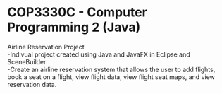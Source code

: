 # COP3330C - Computer Programming 2 (Java)

Airline Reservation Project<br/>
-Indivual project created using Java and JavaFX in Eclipse and SceneBuilder<br/>
-Create an airline reservation system that allows the user to add flights, book a seat on a flight, view flight data, view flight seat maps, and view reservation data.
